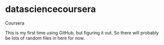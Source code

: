 datasciencecoursera
===================

Coursera 


This is my first time using GitHub, but figuring it out. So there will probably be lots of random files in here for now.
